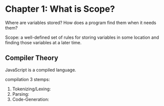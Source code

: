 # Chapter 1: What is Scope?

Where are variables stored?
How does a program find them when it needs them?

Scope: a well-defined set of rules for storing variables in some location and finding those variables at a later time.

## Compiler Theory

JavaScript is a compiled language.

compilation 3 stemps:

1. Tokenizing/Lexing:
2. Parsing:
3. Code-Generation:
